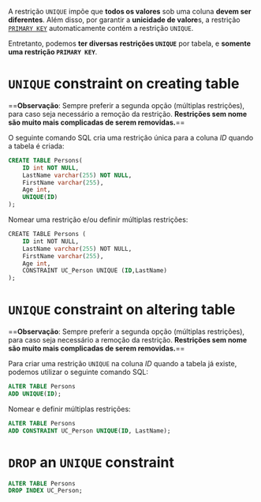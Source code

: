 A restrição `UNIQUE` impõe que **todos os valores** sob uma coluna **devem ser diferentes**. Além disso, por garantir a **unicidade de valore**s, a restrição [`PRIMARY KEY`](obsidian://open?vault=Notas&file=SQL%2FPRIMARY_KEY) automaticamente contém a restrição `UNIQUE`.

Entretanto, podemos **ter diversas restrições `UNIQUE`** por tabela, e **somente uma restrição `PRIMARY KEY`**.
# `UNIQUE` constraint on creating table

 ==**Observação**: Sempre preferir a segunda opção (múltiplas restrições), para caso seja necessário a remoção da restrição. **Restrições sem nome são muito mais complicadas de serem removidas.**== 

O seguinte comando SQL cria uma restrição única para a coluna *ID* quando a tabela é criada:
```SQL
CREATE TABLE Persons(
	ID int NOT NULL,
	LastName varchar(255) NOT NULL,
	FirstName varchar(255),
	Age int,
	UNIQUE(ID)
);
```

Nomear uma restrição e/ou definir múltiplas restrições:
```SQL
CREATE TABLE Persons (  
	ID int NOT NULL,  
	LastName varchar(255) NOT NULL,  
	FirstName varchar(255),  
	Age int,  
	CONSTRAINT UC_Person UNIQUE (ID,LastName)  
);
```
# `UNIQUE` constraint on altering table

 ==**Observação**: Sempre preferir a segunda opção (múltiplas restrições), para caso seja necessário a remoção da restrição. **Restrições sem nome são muito mais complicadas de serem removidas.**== 

Para criar uma restrição `UNIQUE` na coluna *ID* quando a tabela já existe, podemos utilizar o seguinte comando SQL:
```SQL
ALTER TABLE Persons
ADD UNIQUE(ID);
```

Nomear e definir múltiplas restrições:
```SQL
ALTER TABLE Persons
ADD CONSTRAINT UC_Person UNIQUE(ID, LastName);
```
# `DROP` an `UNIQUE` constraint
```SQL
ALTER TABLE Persons
DROP INDEX UC_Person;
```

